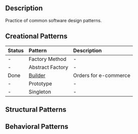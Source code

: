## Description

Practice of common software design patterns.


## Creational Patterns

 Status | Pattern                       | Description           |
|--------|:------------------------------|:----------------------|
| -      | Factory Method                | -                     |
| -      | Abstract Factory              | -                     |
| Done   | [Builder](Creational/Builder) | Orders for e-commerce |
| -      | Prototype                     | -                     |
| -      | Singleton                     | -                     |

## Structural Patterns

## Behavioral Patterns